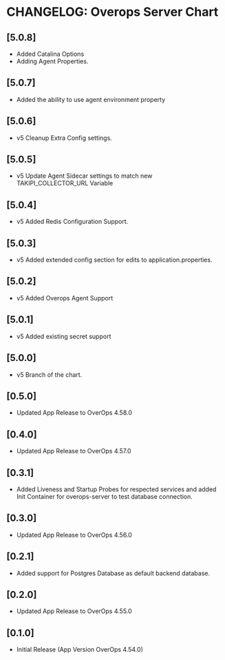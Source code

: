 # CHANGELOG: Overops Server Chart

## [5.0.8]
- Added Catalina Options
- Adding Agent Properties.

## [5.0.7]
- Added the ability to use agent environment property

## [5.0.6]
- v5 Cleanup Extra Config settings.

## [5.0.5]
- v5 Update Agent Sidecar settings to match new TAKIPI_COLLECTOR_URL Variable

## [5.0.4]
- v5 Added Redis Configuration Support.
## [5.0.3]
- v5 Added extended config section for edits to application.properties.

## [5.0.2]
- v5 Added Overops Agent Support

## [5.0.1]
- v5 Added existing secret support

## [5.0.0]
- v5 Branch of the chart.

## [0.5.0]
- Updated App Release to OverOps 4.58.0

## [0.4.0]
- Updated App Release to OverOps 4.57.0

## [0.3.1]
- Added Liveness and Startup Probes for respected services and added Init Container for overops-server to test database connection.

## [0.3.0]
- Updated App Release to OverOps 4.56.0

## [0.2.1]
- Added support for Postgres Database as default backend database.

## [0.2.0]
- Updated App Release to OverOps 4.55.0

## [0.1.0]
- Initial Release (App Version OverOps 4.54.0)
